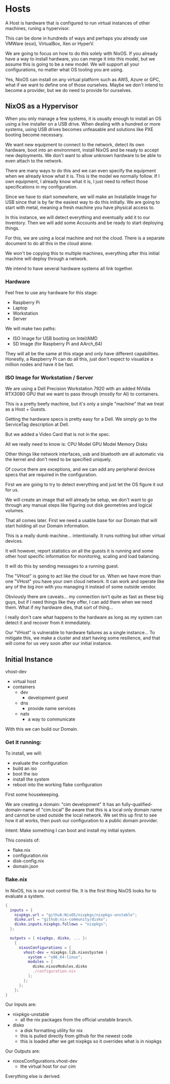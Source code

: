 # Hosts
A Host is hardware that is configured to run virtual instances of other machines, runing a hypervisor.

This can be done in hundreds of ways and perhaps you already use VMWare (esxi), VirtualBox, Xen or HyperV.

We are going to focus on how to do this solely with NixOS. If you already have a way to install hardware, you can merge it into this model, but we assume this is going to be a new model. We will support all your configurations, no matter what OS tooling you are using.

Yes, NixOS can install on any virtual platform such as AWS, Azure or GPC, what if we want to define one of those ourselves. Maybe we don't intend to become a provider, but we do need to provide for ourselves. 

## NixOS as a Hypervisor
When you only manage a few systems, it is usually enough to install an OS using a live installer on a USB drive. When dealing with a hundred or more systems, using USB drives becomes unfeasable and solutions like PXE booting become necessary.

We want new equipment to connect to the network, detect its own hardware, boot into an environment, install NixOS and be ready to accept new deployments. We don't want to allow unknown hardware to be able to even attach to the network.

There are many ways to do this and we can even specify the equipment when we already know what it is. This is the model we normally follow. If I own equipment, I already know what it is, I just need to reflect those specifications in my configuration.

Since we have to start somewhere, we will make an Installable Image for USB since that is by far the easiest way to do this initially. We are going to start with metal, meaning a fresh machine you have physical access to.

In this instance, we will detect everything and eventually add it to our Inventory. Then we will add some Accounts and be ready to start deploying things.

For this, we are using a local machine and not the cloud.
There is a separate document to do all this in the cloud alone. 

We won't be copying this to multiple machines, everything after this initial machine will deploy through a network.

We intend to have several hardware systems all link together.

### Hardware
Feel free to use any hardware for this stage:
  - Raspberry Pi
  - Laptop
  - Workstation
  - Server

We will make two paths:
  - ISO Image for USB booting on Intel/AMD
  - SD Image (for Raspberry Pi and AArch_64)

They will all be the same at this stage and only have different capabilities. Honestly, a Raspberry Pi can do all this, just don't expect to visualize a million nodes and have it be fast.

### ISO Image for Workstation / Server

We are using a Dell Precision Workstation 7920 with an added NVidia RTX3080 GPU that we want to pass through (mostly for AI) to containers.

This is a pretty beefy machine, but it's only a single "machine" that we treat as a Host + Guests. 

Getting the hardware specs is pretty easy for a Dell. We simply go to the ServiceTag description at Dell.

But we added a Video Card that is not in the spec.

All we really need to know is:
CPU Model
GPU Model
Memory
Disks

Other things like network interfaces, usb and bluetooth are all automatic via the kernel and don't need to be specified uniquely.

Of cource there are exceptions, and we can add any peripheral devices specs that are required in the configuration.

First we are going to try to detect everything and just let the OS figure it out for us.

We will create an image that will already be setup, we don't want to go through any manual steps like figuring out disk geometries and logical volumes.

That all comes later. First we need a usable base for our Domain that will start holding all our Domain information.

This is a really dumb machine... intentionally.
It runs nothing but other virtual devices.

It will however, report statistics on all the guests it is running and some other host specific information for monitoring, scaling and load balancing.

It will do this by sending messages to a running guest.

The "VHost" is going to act like the cloud for us.
When we have more than one "VHost" you have your own cloud network.
It can work and operate like any of the big iron with you managing it instead of some outside vendor.

Obviously there are caveats... my connection isn't quite as fast as these big guys, but if I need things like they offer, I can add them when we need them. What if my hardware dies, that sort of thing...

I really don't care what happens to the hardware as long as my system can detect it and recover from it immediately.

Our "VHost" is vulnerable to hardware failures as a single instance... To mitigate this, we make a cluster and start having some resilience, and that will come for us very soon after our initial instance. 

## Initial Instance
vhost-dev
  - virtual host
  - containers
    - dev
      - development guest
    - dns
      - provide name services
    - nats
      - a way to communicate

With this we can build our Domain.

### Get it running:
To install, we will:
  - evaluate the configuration
  - build an iso
  - boot the iso
  - install the system
  - reboot into the working flake configuration

First some housekeeping.

We are creating a domain: "cim development"
It has an fully-qualified-domain-name of "cim.local"
Be aware that this is a local only domain name and cannot be used outside the local network.
We set this up first to see how it all works, then push our configuration to a public domain provider.

Intent:
Make something I can boot and install my initial system.

This consists of:
  - flake.nix
  - configuration.nix
  - disk-config.nix
  - domain.json

### flake.nix
In NixOS, his is our root control file.
It is the first thing NixOS looks for to evaluate a system.

```nix
{
  inputs = {
    nixpkgs.url = "github:NixOS/nixpkgs/nixpkgs-unstable";
    disko.url = "github:nix-community/disko";
    disko.inputs.nixpkgs.follows = "nixpkgs";
  };

  outputs = { nixpkgs, disko, ... }:
    {
      nixosConfigurations = {
        vhost-dev = nixpkgs.lib.nixosSystem {
          system = "x86_64-linux";
          modules = [
            disko.nixosModules.disko
            ./configuration.nix
          ];
        };
      };
    };
}
```

Our Inputs are:
  - nixpkgs-unstable
    - all the nix packages from the official unstable branch.
  - disko
    - a disk formatting utility for nix
    - this is pulled directly from github for the newest code
    - this is loaded after we get nixpkgs so it overrides what is in nixpkgs

Our Outputs are:
  - nixosConfigurations.vhost-dev
    - the virtual host for our cim

Everything else is derived.
